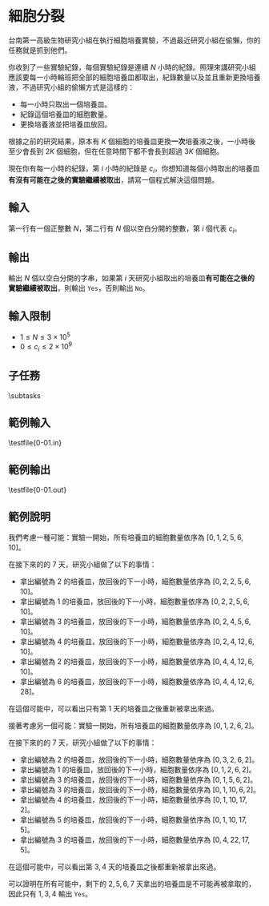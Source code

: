 # 細胞分裂

台南第一高級生物研究小組在執行細胞培養實驗，不過最近研究小組在偷懶，你的任務就是抓到他們。

你收到了一些實驗紀錄，每個實驗紀錄是連續 $N$ 小時的紀錄。照理來講研究小組應該要每一小時輪班把全部的細胞培養皿都取出，紀錄數量以及並且重新更換培養液，不過研究小組的偷懶方式是這樣的：

 - 每一小時只取出一個培養皿。
 - 紀錄這個培養皿的細胞數量。
 - 更換培養液並把培養皿放回。

根據之前的研究結果，原本有 $K$ 個細胞的培養皿更換**一次**培養液之後，一小時後至少會長到 $2K$ 個細胞，但在任意時間下都不會長到超過 $3K$ 個細胞。

現在你有每一小時的紀錄，第 $i$ 小時的紀錄是 $c_i$，你想知道每個小時取出的培養皿**有沒有可能在之後的實驗繼續被取出**，請寫一個程式解決這個問題。


## 輸入
第一行有一個正整數 $N$，第二行有 $N$ 個以空白分開的整數，第 $i$ 個代表 $c_i$。

## 輸出
輸出 $N$ 個以空白分開的字串，如果第 $i$ 天研究小組取出的培養皿**有可能在之後的實驗繼續被取出**，則輸出 `Yes`，否則輸出 `No`。

## 輸入限制
 - $1 \leq N \leq 3 \times 10^5$
 - $0 \leq c_i \leq 2 \times 10^9$

## 子任務
\subtasks

## 範例輸入
\testfile{0-01.in}

## 範例輸出
\testfile{0-01.out}

## 範例說明

我們考慮一種可能：實驗一開始，所有培養皿的細胞數量依序為 $[0, 1, 2, 5, 6, 10]$。

在接下來的的 $7$ 天，研究小組做了以下的事情：

- 拿出編號為 $2$ 的培養皿，放回後的下一小時，細胞數量依序為 $[0, 2, 2, 5, 6, 10]$。
- 拿出編號為 $1$ 的培養皿，放回後的下一小時，細胞數量依序為 $[0, 2, 2, 5, 6, 10]$。
- 拿出編號為 $3$ 的培養皿，放回後的下一小時，細胞數量依序為 $[0, 2, 4, 5, 6, 10]$。
- 拿出編號為 $4$ 的培養皿，放回後的下一小時，細胞數量依序為 $[0, 2, 4, 12, 6, 10]$。
- 拿出編號為 $2$ 的培養皿，放回後的下一小時，細胞數量依序為 $[0, 4, 4, 12, 6, 10]$。
- 拿出編號為 $6$ 的培養皿，放回後的下一小時，細胞數量依序為 $[0, 4, 4, 12, 6, 28]$。

在這個可能中，可以看出只有第 $1$ 天的培養皿之後重新被拿出來過。

接著考慮另一個可能：實驗一開始，所有培養皿的細胞數量依序為 $[0, 1, 2, 6, 2]$。

在接下來的的 $7$ 天，研究小組做了以下的事情：

- 拿出編號為 $2$ 的培養皿，放回後的下一小時，細胞數量依序為 $[0, 3, 2, 6, 2]$。
- 拿出編號為 $1$ 的培養皿，放回後的下一小時，細胞數量依序為 $[0, 1, 2, 6, 2]$。
- 拿出編號為 $3$ 的培養皿，放回後的下一小時，細胞數量依序為 $[0, 1, 5, 6, 2]$。
- 拿出編號為 $3$ 的培養皿，放回後的下一小時，細胞數量依序為 $[0, 1, 10, 6, 2]$。
- 拿出編號為 $4$ 的培養皿，放回後的下一小時，細胞數量依序為 $[0, 1, 10, 17, 2]$。
- 拿出編號為 $5$ 的培養皿，放回後的下一小時，細胞數量依序為 $[0, 1, 10, 17, 5]$。
- 拿出編號為 $3$ 的培養皿，放回後的下一小時，細胞數量依序為 $[0, 4, 22, 17, 5]$。

在這個可能中，可以看出第 $3, 4$ 天的培養皿之後都重新被拿出來過。

可以證明在所有可能中，剩下的 $2, 5, 6, 7$ 天拿出的培養皿是不可能再被拿取的，因此只有 $1, 3, 4$ 輸出 `Yes`。

